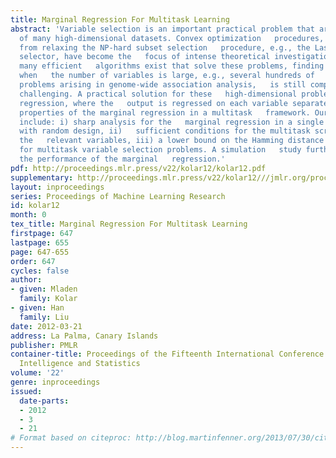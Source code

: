 ```yaml
---
title: Marginal Regression For Multitask Learning
abstract: 'Variable selection is an important practical problem that arises in   analysis
  of many high-dimensional datasets. Convex optimization   procedures, that arise
  from relaxing the NP-hard subset selection   procedure, e.g., the Lasso or Dantzig
  selector, have become the   focus of intense theoretical investigations. Although
  many efficient   algorithms exist that solve these problems, finding a solution
  when   the number of variables is large, e.g., several hundreds of   thousands in
  problems arising in genome-wide association analysis,   is still computationally
  challenging. A practical solution for these   high-dimensional problems is the marginal
  regression, where the   output is regressed on each variable separately. We investigate   theoretical
  properties of the marginal regression in a multitask   framework. Our contribution
  include: i) sharp analysis for the   marginal regression in a single task setting
  with random design, ii)   sufficient conditions for the multitask screening to select
  the   relevant variables, iii) a lower bound on the Hamming distance   convergence
  for multitask variable selection problems. A simulation   study further demonstrates
  the performance of the marginal   regression.'
pdf: http://proceedings.mlr.press/v22/kolar12/kolar12.pdf
supplementary: http://proceedings.mlr.press/v22/kolar12///jmlr.org/proceedings/papers/v22/kolar12/kolar12Supple.pdf
layout: inproceedings
series: Proceedings of Machine Learning Research
id: kolar12
month: 0
tex_title: Marginal Regression For Multitask Learning
firstpage: 647
lastpage: 655
page: 647-655
order: 647
cycles: false
author:
- given: Mladen
  family: Kolar
- given: Han
  family: Liu
date: 2012-03-21
address: La Palma, Canary Islands
publisher: PMLR
container-title: Proceedings of the Fifteenth International Conference on Artificial
  Intelligence and Statistics
volume: '22'
genre: inproceedings
issued:
  date-parts:
  - 2012
  - 3
  - 21
# Format based on citeproc: http://blog.martinfenner.org/2013/07/30/citeproc-yaml-for-bibliographies/
---
```

